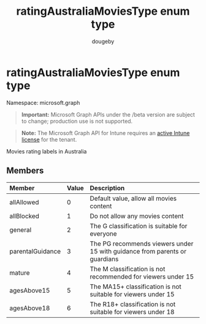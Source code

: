 ﻿---
title: "ratingAustraliaMoviesType enum type"
description: "Movies rating labels in Australia"
author: "dougeby"
localization_priority: Normal
ms.prod: "intune"
doc_type: enumPageType
---

# ratingAustraliaMoviesType enum type

Namespace: microsoft.graph

> **Important:** Microsoft Graph APIs under the /beta version are subject to change; production use is not supported.

> **Note:** The Microsoft Graph API for Intune requires an [active Intune license](https://go.microsoft.com/fwlink/?linkid=839381) for the tenant.

Movies rating labels in Australia

## Members

| Member           | Value | Description                                                                |
| :--------------- | :---- | :------------------------------------------------------------------------- |
| allAllowed       | 0     | Default value, allow all movies content                                    |
| allBlocked       | 1     | Do not allow any movies content                                            |
| general          | 2     | The G classification is suitable for everyone                              |
| parentalGuidance | 3     | The PG recommends viewers under 15 with guidance from parents or guardians |
| mature           | 4     | The M classification is not recommended for viewers under 15               |
| agesAbove15      | 5     | The MA15+ classification is not suitable for viewers under 15              |
| agesAbove18      | 6     | The R18+ classification is not suitable for viewers under 18               |
